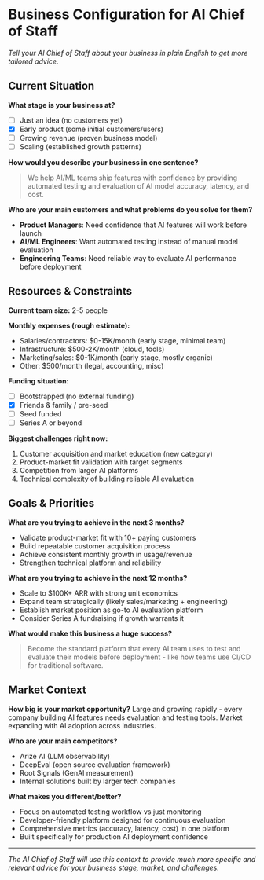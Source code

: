 # Business Configuration for AI Chief of Staff

*Tell your AI Chief of Staff about your business in plain English to get more tailored advice.*

## Current Situation

**What stage is your business at?**
- [ ] Just an idea (no customers yet)
- [x] Early product (some initial customers/users)
- [ ] Growing revenue (proven business model)
- [ ] Scaling (established growth patterns)

**How would you describe your business in one sentence?**
> We help AI/ML teams ship features with confidence by providing automated testing and evaluation of AI model accuracy, latency, and cost.

**Who are your main customers and what problems do you solve for them?**
- **Product Managers**: Need confidence that AI features will work before launch
- **AI/ML Engineers**: Want automated testing instead of manual model evaluation  
- **Engineering Teams**: Need reliable way to evaluate AI performance before deployment

## Resources & Constraints

**Current team size:** 2-5 people

**Monthly expenses (rough estimate):**
- Salaries/contractors: $0-15K/month (early stage, minimal team)
- Infrastructure: $500-2K/month (cloud, tools)
- Marketing/sales: $0-1K/month (early stage, mostly organic)
- Other: $500/month (legal, accounting, misc)

**Funding situation:**
- [ ] Bootstrapped (no external funding)
- [x] Friends & family / pre-seed
- [ ] Seed funded
- [ ] Series A or beyond

**Biggest challenges right now:**
1. Customer acquisition and market education (new category)
2. Product-market fit validation with target segments
3. Competition from larger AI platforms
4. Technical complexity of building reliable AI evaluation

## Goals & Priorities

**What are you trying to achieve in the next 3 months?**
- Validate product-market fit with 10+ paying customers
- Build repeatable customer acquisition process
- Achieve consistent monthly growth in usage/revenue
- Strengthen technical platform and reliability

**What are you trying to achieve in the next 12 months?**
- Scale to $100K+ ARR with strong unit economics
- Expand team strategically (likely sales/marketing + engineering)
- Establish market position as go-to AI evaluation platform
- Consider Series A fundraising if growth warrants it

**What would make this business a huge success?**
> Become the standard platform that every AI team uses to test and evaluate their models before deployment - like how teams use CI/CD for traditional software.

## Market Context

**How big is your market opportunity?**
Large and growing rapidly - every company building AI features needs evaluation and testing tools. Market expanding with AI adoption across industries.

**Who are your main competitors?**
- Arize AI (LLM observability)
- DeepEval (open source evaluation framework)  
- Root Signals (GenAI measurement)
- Internal solutions built by larger tech companies

**What makes you different/better?**
- Focus on automated testing workflow vs just monitoring
- Developer-friendly platform designed for continuous evaluation
- Comprehensive metrics (accuracy, latency, cost) in one platform
- Built specifically for production AI deployment confidence

---

*The AI Chief of Staff will use this context to provide much more specific and relevant advice for your business stage, market, and challenges.*
